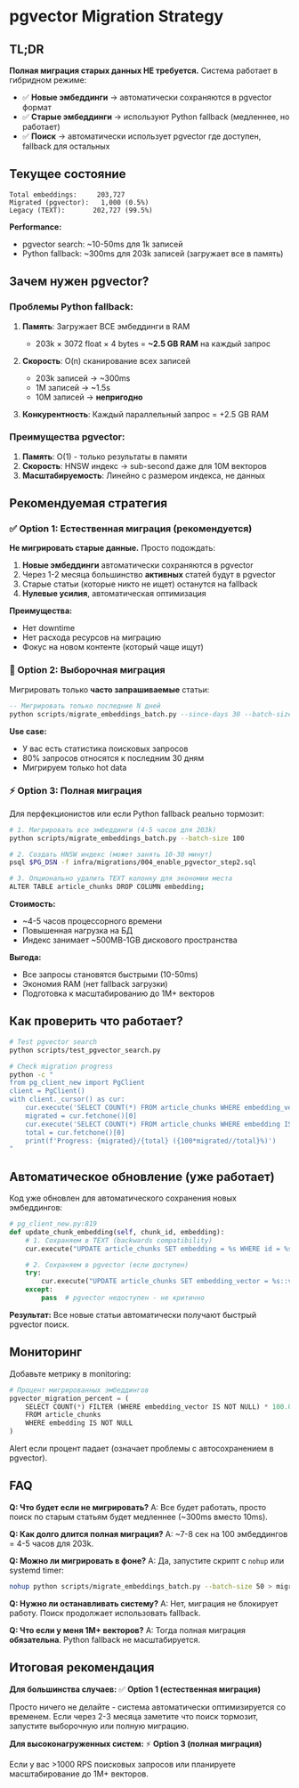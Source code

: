 # pgvector Migration Strategy

## TL;DR

**Полная миграция старых данных НЕ требуется.** Система работает в гибридном режиме:
- ✅ **Новые эмбеддинги** → автоматически сохраняются в pgvector формат
- ✅ **Старые эмбеддинги** → используют Python fallback (медленнее, но работает)
- ✅ **Поиск** → автоматически использует pgvector где доступен, fallback для остальных

## Текущее состояние

```
Total embeddings:     203,727
Migrated (pgvector):   1,000 (0.5%)
Legacy (TEXT):       202,727 (99.5%)
```

**Performance:**
- pgvector search: ~10-50ms для 1k записей
- Python fallback: ~300ms для 203k записей (загружает все в память)

## Зачем нужен pgvector?

### Проблемы Python fallback:

1. **Память**: Загружает ВСЕ эмбеддинги в RAM
   - 203k × 3072 float × 4 bytes = **~2.5 GB RAM** на каждый запрос

2. **Скорость**: O(n) сканирование всех записей
   - 203k записей → ~300ms
   - 1M записей → ~1.5s
   - 10M записей → **непригодно**

3. **Конкурентность**: Каждый параллельный запрос = +2.5 GB RAM

### Преимущества pgvector:

1. **Память**: O(1) - только результаты в памяти
2. **Скорость**: HNSW индекс → sub-second даже для 10M векторов
3. **Масштабируемость**: Линейно с размером индекса, не данных

## Рекомендуемая стратегия

### ✅ Option 1: Естественная миграция (рекомендуется)

**Не мигрировать старые данные.** Просто подождать:

1. **Новые эмбеддинги** автоматически сохраняются в pgvector
2. Через 1-2 месяца большинство **активных** статей будут в pgvector
3. Старые статьи (которые никто не ищет) останутся на fallback
4. **Нулевые усилия**, автоматическая оптимизация

**Преимущества:**
- Нет downtime
- Нет расхода ресурсов на миграцию
- Фокус на новом контенте (который чаще ищут)

### 🔧 Option 2: Выборочная миграция

Мигрировать только **часто запрашиваемые** статьи:

```sql
-- Мигрировать только последние N дней
python scripts/migrate_embeddings_batch.py --since-days 30 --batch-size 100
```

**Use case:**
- У вас есть статистика поисковых запросов
- 80% запросов относятся к последним 30 дням
- Мигрируем только hot data

### ⚡ Option 3: Полная миграция

Для перфекционистов или если Python fallback реально тормозит:

```bash
# 1. Мигрировать все эмбеддинги (4-5 часов для 203k)
python scripts/migrate_embeddings_batch.py --batch-size 100

# 2. Создать HNSW индекс (может занять 10-30 минут)
psql $PG_DSN -f infra/migrations/004_enable_pgvector_step2.sql

# 3. Опционально удалить TEXT колонку для экономии места
ALTER TABLE article_chunks DROP COLUMN embedding;
```

**Стоимость:**
- ~4-5 часов процессорного времени
- Повышенная нагрузка на БД
- Индекс занимает ~500MB-1GB дискового пространства

**Выгода:**
- Все запросы становятся быстрыми (10-50ms)
- Экономия RAM (нет fallback загрузки)
- Подготовка к масштабированию до 1M+ векторов

## Как проверить что работает?

```bash
# Test pgvector search
python scripts/test_pgvector_search.py

# Check migration progress
python -c "
from pg_client_new import PgClient
client = PgClient()
with client._cursor() as cur:
    cur.execute('SELECT COUNT(*) FROM article_chunks WHERE embedding_vector IS NOT NULL')
    migrated = cur.fetchone()[0]
    cur.execute('SELECT COUNT(*) FROM article_chunks WHERE embedding IS NOT NULL')
    total = cur.fetchone()[0]
    print(f'Progress: {migrated}/{total} ({100*migrated//total}%)')
"
```

## Автоматическое обновление (уже работает)

Код уже обновлен для автоматического сохранения новых эмбеддингов:

```python
# pg_client_new.py:819
def update_chunk_embedding(self, chunk_id, embedding):
    # 1. Сохраняем в TEXT (backwards compatibility)
    cur.execute("UPDATE article_chunks SET embedding = %s WHERE id = %s", ...)

    # 2. Сохраняем в pgvector (если доступен)
    try:
        cur.execute("UPDATE article_chunks SET embedding_vector = %s::vector WHERE id = %s", ...)
    except:
        pass  # pgvector недоступен - не критично
```

**Результат:** Все новые статьи автоматически получают быстрый pgvector поиск.

## Мониторинг

Добавьте метрику в monitoring:

```python
# Процент мигрированных эмбеддингов
pgvector_migration_percent = (
    SELECT COUNT(*) FILTER (WHERE embedding_vector IS NOT NULL) * 100.0 / COUNT(*)
    FROM article_chunks
    WHERE embedding IS NOT NULL
)
```

Alert если процент падает (означает проблемы с автосохранением в pgvector).

## FAQ

**Q: Что будет если не мигрировать?**
A: Все будет работать, просто поиск по старым статьям будет медленнее (~300ms вместо 10ms).

**Q: Как долго длится полная миграция?**
A: ~7-8 сек на 100 эмбеддингов = 4-5 часов для 203k.

**Q: Можно ли мигрировать в фоне?**
A: Да, запустите скрипт с `nohup` или systemd timer:
```bash
nohup python scripts/migrate_embeddings_batch.py --batch-size 50 > migration.log 2>&1 &
```

**Q: Нужно ли останавливать систему?**
A: Нет, миграция не блокирует работу. Поиск продолжает использовать fallback.

**Q: Что если у меня 1M+ векторов?**
A: Тогда полная миграция **обязательна**. Python fallback не масштабируется.

## Итоговая рекомендация

**Для большинства случаев:** ✅ **Option 1 (естественная миграция)**

Просто ничего не делайте - система автоматически оптимизируется со временем. Если через 2-3 месяца заметите что поиск тормозит, запустите выборочную или полную миграцию.

**Для высоконагруженных систем:** ⚡ **Option 3 (полная миграция)**

Если у вас >1000 RPS поисковых запросов или планируете масштабирование до 1M+ векторов.
